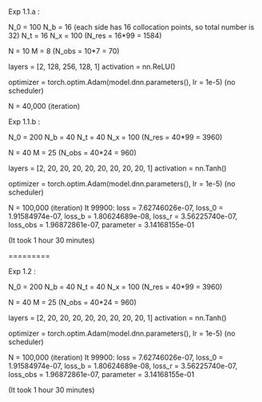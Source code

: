 Exp 1.1.a :

N_0 = 100
N_b = 16 (each side has 16 collocation points, so total number is 32)
N_t = 16
N_x = 100
(N_res = 16*99 = 1584)

N = 10
M = 8 
(N_obs = 10*7 = 70)

layers = [2, 128, 256, 128, 1]
activation = nn.ReLU()

optimizer = torch.optim.Adam(model.dnn.parameters(), lr = 1e-5)
(no scheduler)

N = 40,000  (iteration)

Exp 1.1.b : 

N_0 = 200
N_b = 40
N_t = 40
N_x = 100
(N_res = 40*99 = 3960)


N = 40
M = 25
(N_obs = 40*24 = 960)

layers = [2, 20, 20, 20, 20, 20, 20, 20, 20, 1]
activation = nn.Tanh()

optimizer = torch.optim.Adam(model.dnn.parameters(), lr = 1e-5)
(no scheduler)

N = 100,000 (iteration)
It 99900: loss = 7.62746026e-07, loss_0 = 1.91584974e-07, loss_b = 1.80624689e-08, loss_r = 3.56225740e-07, loss_obs = 1.96872861e-07, parameter = 3.14168155e-01 

(It took 1 hour 30 minutes)

=========

Exp 1.2 : 

N_0 = 200
N_b = 40
N_t = 40
N_x = 100
(N_res = 40*99 = 3960)


N = 40
M = 25
(N_obs = 40*24 = 960)

layers = [2, 20, 20, 20, 20, 20, 20, 20, 20, 1]
activation = nn.Tanh()

optimizer = torch.optim.Adam(model.dnn.parameters(), lr = 1e-5)
(no scheduler)

N = 100,000 (iteration)
It 99900: loss = 7.62746026e-07, loss_0 = 1.91584974e-07, loss_b = 1.80624689e-08, loss_r = 3.56225740e-07, loss_obs = 1.96872861e-07, parameter = 3.14168155e-01 

(It took 1 hour 30 minutes)



